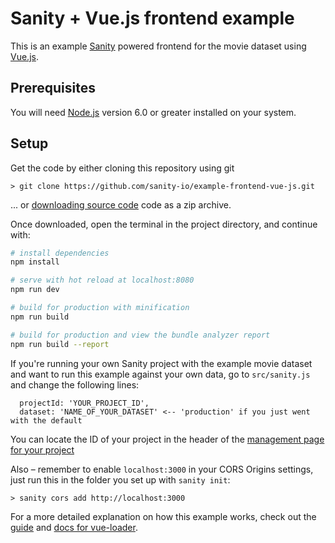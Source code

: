 Sanity + Vue.js frontend example
=== 

This is an example [Sanity](https://www.sanity.io) powered frontend for the movie dataset using [Vue.js](https://vuejs.org/).

## Prerequisites
You will need [Node.js](https://nodejs.org) version 6.0 or greater installed on your system.

## Setup

Get the code by either cloning this repository using git

    > git clone https://github.com/sanity-io/example-frontend-vue-js.git

... or [downloading source code](https://github.com/sanity-io/example-frontend-vue-js/archive/master.zip) code as a zip archive.

Once downloaded, open the terminal in the project directory, and continue with:

``` bash
# install dependencies
npm install

# serve with hot reload at localhost:8080
npm run dev

# build for production with minification
npm run build

# build for production and view the bundle analyzer report
npm run build --report
```

If you're running your own Sanity project with the example movie dataset and want to run this example against your own data, go to `src/sanity.js` and change the following lines:

```
  projectId: 'YOUR_PROJECT_ID',
  dataset: 'NAME_OF_YOUR_DATASET' <-- 'production' if you just went with the default
```

You can locate the ID of your project in the header of the [management page for your project](https://manage.sanity.io/)

Also – remember to enable `localhost:3000` in your CORS Origins settings, just run this in the folder you set up with `sanity init`:

    > sanity cors add http://localhost:3000

For a more detailed explanation on how this example works, check out the [guide](http://vuejs-templates.github.io/webpack/) and [docs for vue-loader](http://vuejs.github.io/vue-loader).
